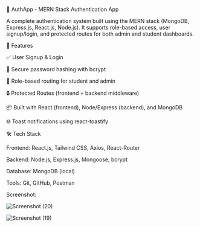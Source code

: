 🔐 AuthApp - MERN Stack Authentication App

A complete authentication system built using the MERN stack (MongoDB, Express.js, React.js, Node.js). It supports role-based access, user signup/login, and protected routes for both admin and student dashboards.

🚀 Features

✅ User Signup & Login

🔐 Secure password hashing with bcrypt

🎫 Role-based routing for student and admin

🔒 Protected Routes (frontend + backend middleware)

📦 Built with React (frontend), Node/Express (backend), and MongoDB

🌐 Toast notifications using react-toastify

🛠️ Tech Stack

Frontend: React.js, Tailwind CSS, Axios, React-Router

Backend: Node.js, Express.js, Mongoose, bcrypt

Database: MongoDB (local)

Tools: Git, GitHub, Postman


Screenshot:


![Screenshot (20)](https://github.com/user-attachments/assets/506d8372-b006-4601-bab9-e6ba0a3d3c18)

![Screenshot (19)](https://github.com/user-attachments/assets/716e1da8-a33d-4001-a553-0141be30c3a1)

